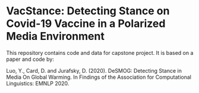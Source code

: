 # VacStance: Detecting Stance on Covid-19 Vaccine in a Polarized Media Environment

This repository contains code and data for capstone project. It is based on a paper and code by:

Luo, Y., Card, D. and Jurafsky, D. (2020). DeSMOG: Detecting Stance in Media On Global Warming. In Findings of the Association for Computational Linguistics: EMNLP 2020.
